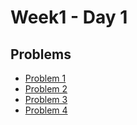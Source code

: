 # Week1 - Day 1

## Problems
- [Problem 1](https://github.com/amirkhan1092/PIPTP-Prep-2025/blob/main/Week1/Day1/solution1.md)
- [Problem 2](https://github.com/savio-sandesh/PIPTP-Prep-2025/blob/main/Week1/Day1/solution2.md)
- [Problem 3](https://github.com/savio-sandesh/PIPTP-Prep-2025/blob/main/Week1/Day1/solution3.md)
- [Problem 4](https://github.com/savio-sandesh/PIPTP-Prep-2025/blob/main/Week1/Day1/solution4.md)

